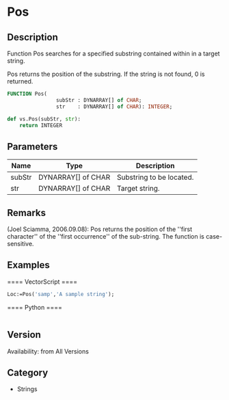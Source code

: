 # Pos

## Description
Function Pos searches for a specified substring contained within in a target string.

Pos returns the position of the substring. If the string is not found, 0 is returned.

```pascal
FUNCTION Pos(
				subStr : DYNARRAY[] of CHAR;
				str    : DYNARRAY[] of CHAR): INTEGER;
```

```python
def vs.Pos(subStr, str):
    return INTEGER
```

## Parameters
|Name|Type|Description|
|---|---|---|
|subStr|DYNARRAY[] of CHAR|Substring to be located.|
|str|DYNARRAY[] of CHAR|Target string.|

## Remarks
(Joel Sciamma, 2006.09.08): Pos returns the position of the ''first character'' of the ''first occurrence'' of the sub-string. The function is case-sensitive.

## Examples
==== VectorScript ====
```pascal
Loc:=Pos('samp','A sample string');
```
==== Python ====
```python

```

## Version
Availability: from All Versions

## Category
* Strings

